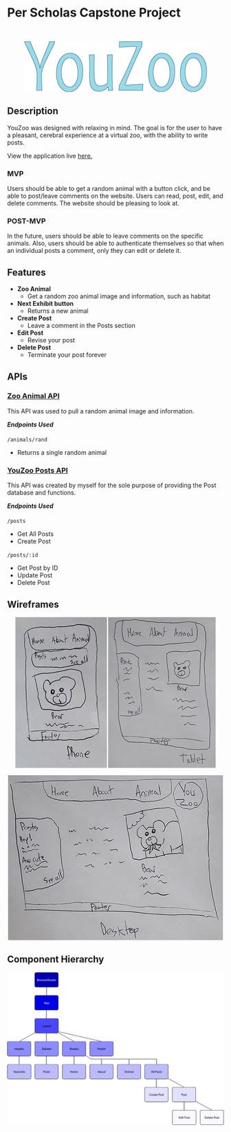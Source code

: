 # Per Scholas Capstone Project
<br>
<p align="center">
  <img src="./src/Images/youzoo.png" alt="YouZoo logo" />
</p>



## Description

YouZoo was designed with relaxing in mind. The goal is for the user to have a pleasant, cerebral experience at a virtual zoo, with the ability to write posts.

View the application live [here.](https://youzoo.netlify.app/)

### MVP

Users should be able to get a random animal with a button click, and be able to post/leave comments on the website. Users can read, post, edit, and delete comments. The website should be pleasing to look at.

###  POST-MVP

In the future, users should be able to leave comments on the specific animals. Also, users should be able to authenticate themselves so that when an individual posts a comment, only they can edit or delete it.

## Features

- **Zoo Animal**
  - Get a random zoo animal image and information, such as habitat
- **Next Exhibit button**
  - Returns a new animal
- **Create Post**
  - Leave a comment in the Posts section
- **Edit Post**
  - Revise your post
- **Delete Post**
  - Terminate your post forever

## APIs

### <b><a href="https://zoo-animal-api.herokuapp.com">Zoo Animal API</a></b>

This API was used to pull a random animal image and information.

***Endpoints Used***\
<br>
`/animals/rand`  
- Returns a single random animal

### <b><a href="https://youzoo-posts.herokuapp.com/api">YouZoo Posts API</a></b>

This API was created by myself for the sole purpose of providing the Post database and functions.

***Endpoints Used***\
<br>
`/posts`
- Get All Posts
- Create Post

`/posts/:id`
- Get Post by ID
- Update Post
- Delete Post

## Wireframes
<p align="center">
  <img src="./src/Images/phone.jpg" alt="Phone" />
  <img src="./src/Images/tablet.jpg" alt="Tablet" />
</p>
<p align="center">
  <img src="./src/Images/desktop.jpg" alt="Desktop" />
</p>

<!-- ![Phone](./src/Images/phone.jpg)
![Tablet](./src/Images/tablet.jpg)
![Desktop](./src/Images/desktop.jpg) -->

## Component Hierarchy

![Component Hierarchy](./src/Images/ch2.jpg)